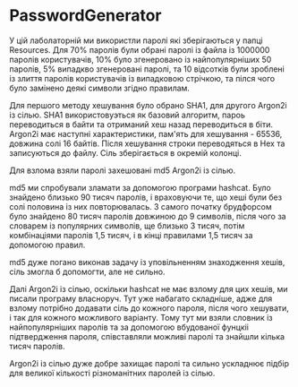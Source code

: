 # PasswordGenerator

У цій лаболаторній ми використли паролі які зберігаються у папці Resources. Для 70% паролів були обрані паролі із файла із 1000000 паролів користувачів, 10% було згенеровано із найпопулярніших 50 паролів, 5% випадкво згенеровані паролі, та 10 відсотків були зроблені із злиття паролів користувачів із випадковою стрічкою, та пілся чого було замінено деякі символи згідно правилам.

Для першого методу хешування було обрано SHA1, для другого Argon2i із сілью.
SHA1 використовуэться як базовий алгоритм, пароь переводиться в байти та отриманий хеш назад переводиться в біти.
Argon2i має наступні характеристики, пам'ять для хешування - 65536, довжина солі 16 байтів.
Після хешування строки переводяться в Hex та записуються до файлу. Сіль зберігається в окремій колонці.


Для взлома взяли паролі захешовані md5 Argon2i із сілью.

md5 ми спробували зламати за допомогою програми hashcat. Було знайдено близько 90 тисяч паролів, і враховуючи те, що хеші були без солі половина із них повторювалась. З самого початку брудфорсом було знайдено 80 тисяч паролів довжиною до 9 символів, після чого за словарем із популярних символів, ще близько 3 тисяч, потім комбінаціями паролів 1,5 тисяч, і в кінці правилами 1,5 тисяч за допомогою правил.

md5 дуже погано виконав задачу із уповільненням знаходження хешів, сіль змогла б допомогти, але не сильно.

Далі Argon2i із сілью, оскільки hashcat не має взлому для цих хешів, ми писали програму власноруч. Тут уже набагато складніше, адже для взлому потрібно додавати сіль до кожного пароля, після чого хешувати, і так для кожного можливого варіанту. Тому тут ми взяли словник із найпопулярніших паролів та за допомогою вбудованої фунцкіі підтвердження пароля, співставляли можливі паролі та знайшли кілька тисяч паролів.

Argon2i із сілью дуже добре захищає паролі та сильно ускладнює підбір для великої кількості різноманітних паролей із сілью. 

